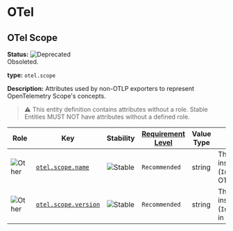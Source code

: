 <!-- NOTE: THIS FILE IS AUTOGENERATED. DO NOT EDIT BY HAND. -->
<!-- see templates/registry/markdown/entity_namespace.md.j2 -->
<!-- markdownlint-capture -->
<!-- markdownlint-disable -->

# OTel

## OTel Scope

**Status:** ![Deprecated](https://img.shields.io/badge/-deprecated-red)<br>Obsoleted.

**type:** `otel.scope`

**Description:** Attributes used by non-OTLP exporters to represent OpenTelemetry Scope's concepts.

> :warning: This entity definition contains attributes without a role.
> Stable Entities MUST NOT have attributes without a defined role.

| Role | Key | Stability | [Requirement Level](https://opentelemetry.io/docs/specs/semconv/general/attribute-requirement-level/) | Value Type | Description | Example Values |
|---|---|---|---|---|---|---|
| ![Other](https://img.shields.io/badge/-other-red) | [`otel.scope.name`](/docs/registry/attributes/otel.md) | ![Stable](https://img.shields.io/badge/-stable-lightgreen) | `Recommended` | string | The name of the instrumentation scope - (`InstrumentationScope.Name` in OTLP). | `io.opentelemetry.contrib.mongodb` |
| ![Other](https://img.shields.io/badge/-other-red) | [`otel.scope.version`](/docs/registry/attributes/otel.md) | ![Stable](https://img.shields.io/badge/-stable-lightgreen) | `Recommended` | string | The version of the instrumentation scope - (`InstrumentationScope.Version` in OTLP). | `1.0.0` |

<!-- markdownlint-restore -->

